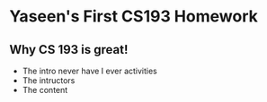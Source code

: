 # Yaseen's First CS193 Homework

## Why CS 193 is great!
- The intro never have I ever activities
- The intructors
- The content

